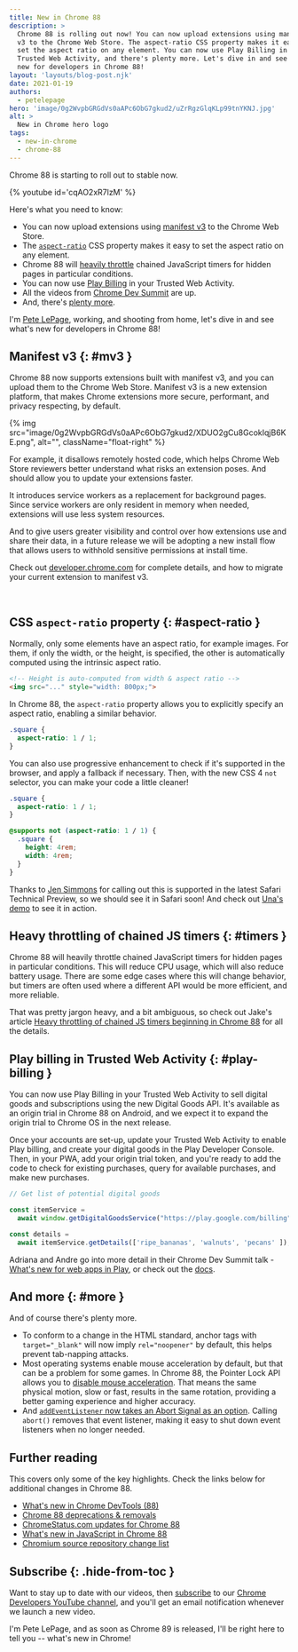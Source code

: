 ```yaml
---
title: New in Chrome 88
description: >
  Chrome 88 is rolling out now! You can now upload extensions using manifest
  v3 to the Chrome Web Store. The aspect-ratio CSS property makes it easy to
  set the aspect ratio on any element. You can now use Play Billing in your
  Trusted Web Activity, and there's plenty more. Let's dive in and see what's
  new for developers in Chrome 88!
layout: 'layouts/blog-post.njk'
date: 2021-01-19
authors:
  - petelepage
hero: 'image/0g2WvpbGRGdVs0aAPc6ObG7gkud2/uZrRgzGlqKLp99tnYKNJ.jpg'
alt: >
  New in Chrome hero logo
tags:
  - new-in-chrome
  - chrome-88
---
```


Chrome 88 is starting to roll out to stable now.

{% youtube id='cqAO2xR7lzM' %}

Here's what you need to know:

* You can now upload extensions using [manifest v3](#mv3) to the Chrome Web
  Store.
* The [`aspect-ratio`](#aspect-ratio) CSS property makes it easy to set the
  aspect ratio on any element.
* Chrome 88 will [heavily throttle](#timers) chained JavaScript timers
  for hidden pages in particular conditions.
* You can now use [Play Billing](#play-billing) in your Trusted Web Activity.
* All the videos from [Chrome Dev Summit](#cds) are up.
* And, there's [plenty more](#more).

I'm [Pete LePage](https://twitter.com/petele), working, and shooting
from home, let's dive in and see what's new for developers in Chrome 88!

## Manifest v3 {: #mv3 }

Chrome 88 now supports extensions built with manifest v3, and you
can upload them to the Chrome Web Store. Manifest v3 is a new extension
platform, that makes Chrome extensions more secure, performant, and privacy
respecting, by default.

{% img src="image/0g2WvpbGRGdVs0aAPc6ObG7gkud2/XDUO2gCu8GcokIqjB6KE.png", alt="", className="float-right" %}

For example, it disallows remotely hosted code, which helps Chrome Web Store
reviewers better understand what risks an extension poses. And should allow you
to update your extensions faster.

It introduces service workers as a replacement for background pages. Since
service workers are only resident in memory when needed, extensions will use
less system resources.

And to give users greater visibility and control over how extensions use and
share their data, in a future release we will be adopting a new install flow
that allows users to withhold sensitive permissions at install time.

Check out [developer.chrome.com](/docs/extensions/mv3/)
for complete details, and how to migrate your current extension to manifest v3.

<br style="clear:both;">

## CSS `aspect-ratio` property {: #aspect-ratio }

Normally, only some elements have an aspect ratio, for example images.
For them, if only the width, or the height, is specified, the other is
automatically computed using the intrinsic aspect ratio.

```html
<!-- Height is auto-computed from width & aspect ratio -->
<img src="..." style="width: 800px;">
```

In Chrome 88, the `aspect-ratio` property allows you to explicitly specify an
aspect ratio, enabling a similar behavior.

```css
.square {
  aspect-ratio: 1 / 1;
}
```

You can also use progressive enhancement to check if it's supported in the
browser, and apply a fallback if necessary. Then, with the new CSS 4 `not`
selector, you can make your code a little cleaner!

```css
.square {
  aspect-ratio: 1 / 1;
}

@supports not (aspect-ratio: 1 / 1) {
  .square {
    height: 4rem;
    width: 4rem;
  }
}
```

Thanks to [Jen Simmons](https://twitter.com/jensimmons/status/1347287421633892356)
for calling out this is supported in the latest Safari Technical Preview,
so we should see it in Safari soon! And check out
[Una's demo](https://codepen.io/una/pen/BazyaOM) to see it in action.

## Heavy throttling of chained JS timers {: #timers }

Chrome 88 will heavily throttle chained JavaScript timers for hidden pages in
particular conditions. This will reduce CPU usage, which will also reduce
battery usage. There are some edge cases where this will change behavior,
but timers are often used where a different API would be more efficient, and
more reliable.

That was pretty jargon heavy, and a bit ambiguous, so check out Jake's article
[Heavy throttling of chained JS timers beginning in Chrome 88](/blog/timer-throttling-in-chrome-88/)
for all the details.

## Play billing in Trusted Web Activity {: #play-billing }

You can now use Play Billing in your Trusted Web Activity to sell digital
goods and subscriptions using the new Digital Goods API. It's available as an
origin trial in Chrome 88 on Android, and we expect it to expand the origin
trial to Chrome OS in the next release.

Once your accounts are set-up, update your Trusted Web Activity to enable Play
billing, and create your digital goods in the Play Developer Console. Then,
in your PWA, add your origin trial token, and you're ready to add the code
to check for existing purchases, query for available purchases, and make new
purchases.

```js
// Get list of potential digital goods

const itemService =
  await window.getDigitalGoodsService("https://play.google.com/billing");

const details =
  await itemService.getDetails(['ripe_bananas', 'walnuts', 'pecans' ]);
```

Adriana and Andre go into more detail in their Chrome Dev Summit talk -
[What's new for web apps in Play](https://www.youtube.com/watch?v=K_TTyg2wJWM),
or check out the [docs](https://developers.google.com/web/android/trusted-web-activity/play-billing).

## And more {: #more }

And of course there's plenty more.

* To conform to a change in the HTML standard, anchor tags with `target="_blank"`
  will now imply `rel="noopener"` by default, this helps prevent
  tab-napping attacks.
* Most operating systems enable mouse acceleration by default, but that can be
  a problem for some games. In Chrome 88, the Pointer Lock API allows you to
  [disable mouse acceleration](https://web.dev/disable-mouse-acceleration/).
  That means the same physical motion, slow or fast, results in the same
  rotation, providing a better gaming experience and higher accuracy.
* And [`addEventListener` now takes an Abort Signal as an option](https://www.chromestatus.com/feature/5658622220566528).
  Calling `abort()` removes that event listener, making it easy to shut down
  event listeners when no longer needed.

## Further reading

This covers only some of the key highlights. Check the links below for
additional changes in Chrome 88.

* [What's new in Chrome DevTools (88)](https://developers.google.com/web/updates/2020/11/devtools)
* [Chrome 88 deprecations & removals](https://developers.google.com/web/updates/2020/12/chrome-88-deps-rems)
* [ChromeStatus.com updates for Chrome 88](https://www.chromestatus.com/features#milestone%3D88)
* [What's new in JavaScript in Chrome 88](https://v8.dev/blog/v8-release-88)
* [Chromium source repository change list](https://chromium.googlesource.com/chromium/src/+log/87.0.4280.65..88.0.4324.98)

## Subscribe {: .hide-from-toc }

Want to stay up to date with our videos, then [subscribe](https://goo.gl/6FP1a5)
to our [Chrome Developers YouTube channel](https://www.youtube.com/user/ChromeDevelopers/),
and you'll get an email notification whenever we launch a new video.

I'm Pete LePage, and as soon as Chrome 89 is released, I'll be right here to
tell you -- what's new in Chrome!
